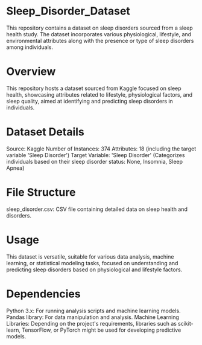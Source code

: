 # Sleep_Disorder_Dataset
This repository contains a dataset on sleep disorders sourced from a sleep health study. The dataset incorporates various physiological, lifestyle, and environmental attributes along with the presence or type of sleep disorders among individuals.
# Overview
This repository hosts a dataset sourced from Kaggle focused on sleep health, showcasing attributes related to lifestyle, physiological factors, and sleep quality, aimed at identifying and predicting sleep disorders in individuals.
 
# Dataset Details
Source: Kaggle
Number of Instances: 374 
Attributes: 18 (including the target variable 'Sleep Disorder')
Target Variable: 'Sleep Disorder' (Categorizes individuals based on their sleep disorder status: None, Insomnia, Sleep Apnea)
# File Structure
sleep_disorder.csv: CSV file containing detailed data on sleep health and disorders.
 
# Usage
This dataset is versatile, suitable for various data analysis, machine learning, or statistical modeling tasks, focused on understanding and predicting sleep disorders based on physiological and lifestyle factors.
 
# Dependencies
Python 3.x: For running analysis scripts and machine learning models.
Pandas library: For data manipulation and analysis.
Machine Learning Libraries: Depending on the project's requirements, libraries such as scikit-learn, TensorFlow, or PyTorch might be used for developing predictive models.
